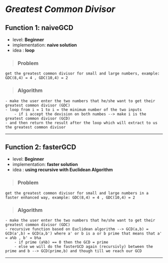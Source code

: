 # _**Greatest Common Divisor**_

## **Function 1: naiveGCD**

* level: **Beginner**
* implementation: **naive solution**
* idea : **loop** 

>### Problem
    get the greatest common divisor for small and large numbers, example: GDC(8,4) = 4 , GDC(10,4) = 2

>### Algorithm
    - make the user enter the two numbers that he/she want to get their greatest common divisor (GDC)
    - loop from i = 1 to i = the minimum number of the two inputs
        - if i accept the devision on both numbes --> make i is the greatest common divisor (GCD)
    - and then return the result after the loop which will extract to us the greatest common divisor


---
## **Function 2: fasterGCD**

* level: **Beginner**
* implementation: **faster solution**
* idea : **using recursive with Euclidean Algorithm** 

>### Problem
    get the greatest common divisor for small and large numbers in a faster enhanced way, example: GDC(8,4) = 4 , GDC(10,4) = 2

>### Algorithm
    - make the user enter the two numbers that he/she want to get their greatest common divisor (GDC)
    - recursive function based on Euclidean algorithm --> GCD(a,b) = GCD(a',b) = GCD(a,b') where a' or b is a or b prime that means that a' = a%b , b' = b%a
        - if prime (a%b) == 0 then the GCD = prime 
        - else we will do the fasterGCD again (recursivly) between the prime and b --> GCD(prime,b) and though till we reach our GCD

---